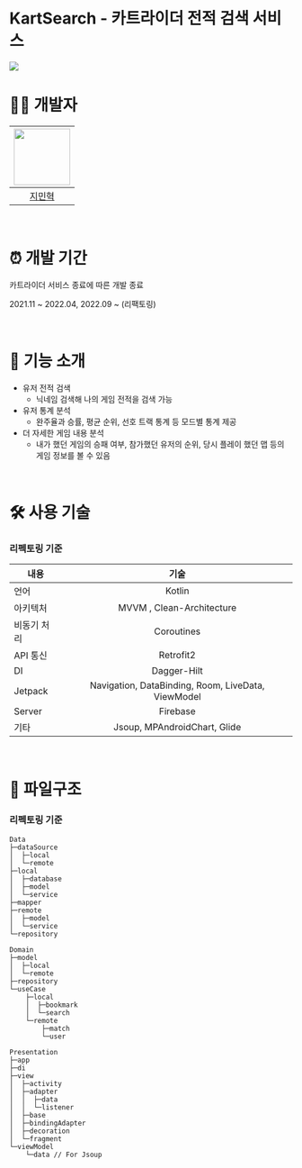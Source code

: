 # KartSearch - 카트라이더 전적 검색 서비스

<img src="https://s3.us-west-2.amazonaws.com/secure.notion-static.com/a768e840-f2b0-4f8c-b639-798453893928/Surface_Pro_8_-_1.png?X-Amz-Algorithm=AWS4-HMAC-SHA256&X-Amz-Content-Sha256=UNSIGNED-PAYLOAD&X-Amz-Credential=AKIAT73L2G45EIPT3X45%2F20221017%2Fus-west-2%2Fs3%2Faws4_request&X-Amz-Date=20221017T014926Z&X-Amz-Expires=86400&X-Amz-Signature=c4c60c19e879e225584d2a84913c1f432ee67124b16610c0441c1df318181c97&X-Amz-SignedHeaders=host&response-content-disposition=filename%20%3D%22Surface_Pro_8_-_1.png%22&x-id=GetObject">

<br>

# 👨‍💻 개발자

|<img src="https://avatars.githubusercontent.com/u/63153516?v=4" width="100"/>|
|:--:|
|[지민혁](https://github.com/MinHyukJi1226)|

<br>

# ⏰ 개발 기간

카트라이더 서비스 종료에 따른 개발 종료

2021.11 ~ 2022.04, 2022.09 ~ (리팩토링)

<br>

# 📝 기능 소개

- 유저 전적 검색
    - 닉네임 검색해 나의 게임 전적을 검색 가능
- 유저 통계 분석
    - 완주율과 승률, 평균 순위, 선호 트랙 통계 등 모드별 통계 제공
- 더 자세한 게임 내용 분석
    - 내가 했던 게임의 승패 여부, 참가했던 유저의 순위, 당시 플레이 했던 맵 등의 게임 정보를 볼 수 있음

<br>

# 🛠️ 사용 기술

### 리펙토링 기준

| 내용 | 기술 |
|---|:---:|
| 언어 | Kotlin |
|아키텍처| MVVM , Clean-Architecture|
|비동기 처리| Coroutines |
| API 통신 | Retrofit2 |
| DI | Dagger-Hilt |
| Jetpack | Navigation, DataBinding, Room, LiveData, ViewModel |
| Server | Firebase |
| 기타 | Jsoup, MPAndroidChart, Glide |
<br>

# 📁 파일구조

### 리펙토링 기준

```
Data
├─dataSource
│  ├─local
│  └─remote
├─local
│  ├─database
│  ├─model
│  └─service
├─mapper
├─remote
│  ├─model
│  └─service
└─repository

Domain
├─model
│  ├─local
│  └─remote
├─repository
└─useCase
    ├─local
    │  ├─bookmark
    │  └─search
    └─remote
        ├─match
        └─user

Presentation
├─app
├─di
├─view
│  ├─activity
│  ├─adapter
│  │  ├─data
│  │  └─listener
│  ├─base
│  ├─bindingAdapter
│  ├─decoration
│  └─fragment
└─viewModel
    └─data // For Jsoup
```

